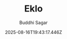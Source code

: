 ---
title: "Eklo"
date: "2025-08-16T19:43:17.446Z"
author: "Buddhi Sagar"
read_year: "NO"
recommendation: '3'
url: /bookshelf/eklo
---